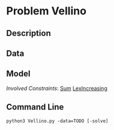 # Problem Vellino

## Description



## Data



## Model

*Involved Constraints*: [Sum](https://pycsp.org/documentation/constraints/Sum) [LexIncreasing](https://pycsp.org/documentation/constraints/LexIncreasing)


## Command Line

```shell
python3 Vellino.py -data=TODO [-solve]
```


